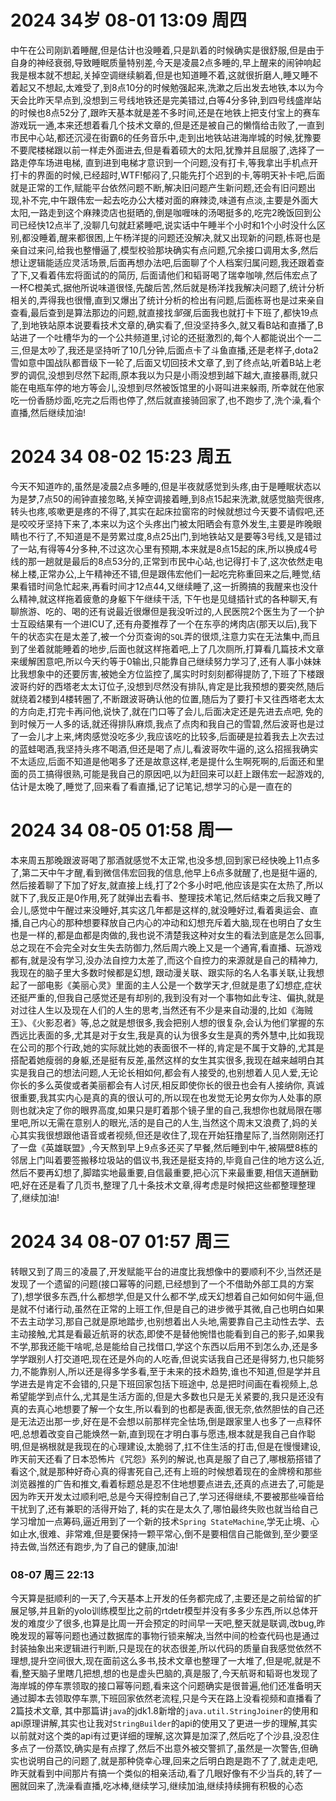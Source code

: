 # 2024 34岁 08-01 13:09 周四
中午在公司刚趴着睡醒,但是估计也没睡着,只是趴着的时候确实是很舒服,但是由于自身的神经衰弱,导致睡眠质量特别差,今天是凌晨2点多睡的,早上醒来的闹钟响起我是根本就不想起,关掉空调继续躺着,但是也知道睡不着,这就很折磨人,睡又睡不着起又不想起,太难受了,到8点10分的时候勉强起来,洗漱之后出发去地铁,本以为今天会比昨天早点到,没想到三号线地铁还是完美错过,白等4分多钟,到四号线盛岸站的时候也8点52分了,跟昨天基本就是差不多时间,还是在地铁上把支付宝上的赛车游戏玩一通,本来还想着看几个技术文章的,但是还是被自己的懒惰给击败了,一直到市民中心站,都还沉浸在街霸6的任务音乐中,走到出地铁站进海岸城的时候,犹豫要不要爬楼梯跟以前一样走外面进去,但是看着硕大的太阳,犹豫并且屈服了,选择了一路走停车场进电梯,
直到进到电梯才意识到一个问题,没有打卡,等我拿出手机点开打卡的界面的时候,已经超时,WTF!郁闷了,只能先打个迟到的卡,等明天补卡吧,后面就是正常的工作,赋能平台依然问题不断,解决旧问题产生新问题,还会有旧问题出现,补不完,中午跟伟宏一起去吃办公大楼对面的麻辣烫,味道有点淡,主要是外面大太阳,一路走到这个麻辣烫店也挺晒的,倒是咖喱味的汤喝挺多的,吃完2晚饭回到公司已经快12点半了,没聊几句就赶紧睡吧,说实话中午睡半个小时和1个小时没什么区别,都没睡着,醒来都很困,上午杨洋提的问题还没解决,就又出现新的问题,栋哥也是亲自过来问,给我也整懵逼了,模型校验那块确实有点问题,冗余接口调用太多,然后想让逻辑能适应灵活场景,后面再想办法吧,后面聊了个人档案归属问题,我还跟着查了下,又看着伟宏将面试的的简历,
后面请他们和韬哥喝了瑞幸咖啡,然后伟宏点了一杯C橙美式,据他所说味道很怪,先酸后苦,然后就是杨洋找我解决问题了,统计分析相关的,弄得我也很懵,直到又爆出了统计分析的检出有问题,后面栋哥也是过来亲自查看,最后查到是算法那边的问题,就直接找*邹强*,后面我也就打卡下班了,都快19点了,到地铁站原本说要看技术文章的,确实看了,但没坚持多久,就又看B站和直播了,B站进了一个吐槽华为的一个公共频道里,讨论的还挺激烈的,每个人都能说出个一二三,但是太吵了,我还是坚持听了10几分钟,后面点卡了斗鱼直播,还是老样子,dota2雪如意中国战队都晋级下一轮了,后面又切回技术文章了,到了终点站,听着B站上老罗的调侃,没想到尽然下起雨,原本我以为只是小雨没想到越下越大,直接暴雨,就只能在电瓶车停的地方等会儿,没想到尽然被饭馆里的小哥叫进来躲雨,
所幸就在他家吃一份香肠炒面,吃完之后雨也停了,然后就直接骑回家了,也不跑步了,洗个澡,看个直播,然后继续加油!
# 2024 34 08-02 15:23 周五
今天不知道咋的,虽然是凌晨2点多睡的,但是半夜就感觉到头疼,由于是睡眠状态以为是梦,7点50的闹钟直接忽略,关掉空调接着睡,到8点15起来洗漱,就感觉脑壳很疼,转头也疼,咳嗽更是疼的不得了,其实在起床拉窗帘的时候就想过今天要不请假吧,还是咬咬牙坚持下来了,本来以为这个头疼出门被太阳晒会有意外发生,主要是昨晚眼睛也不行了,不知道是不是劳累过度,8点25出门,到地铁站又是要等3号线,又是错过了一站,有得等4分多种,不过这次心里有预期,本来就是8点15起的床,所以换成4号线的那一趟就是最后的8点53分的,正常到市民中心站,也记得打卡了,这次依然走电梯上楼,正常办公,上午精神还不错,但是跟伟宏他们一起吃完称重回来之后,睡觉,结果看错时间急忙起来,再看时间才12点44,又继续睡了,这一折腾搞的我醒来也没什么精神,就这样拖着疲惫的身躯下午继续干活,
下午也是见缝插针式的各种聊天,有聊旅游、吃的、喝的还有说最近很爆但是我没听过的,人民医院2个医生为了一个护士互殴结果有一个进ICU了,还有舟菱推荐了一个在东亭的烤肉店(那天以后),我下午的状态实在是太差了,被一个分页查询的`SQL`弄的很烦,注意力实在无法集中,而且到了坐着就能睡着的地步,后面也就这样拖着吧,上了几次厕所,打算看几篇技术文章来缓解困意吧,所以今天约等于0输出,只能靠自己继续努力学习了,还有人事小妹妹比我想象中的还要厉害,被她全方位监控了,属实时时刻刻都得提防了,下班了下楼跟波哥约好的西塔老太太订位子,没想到尽然没有排队,肯定是比我预想的要突然,随后就绕着2楼到4楼转圈了,不断跟波哥确认他的位置,随后为了要打卡又往西塔老太太的方向走,打完卡再问他,说快了,就在门口等了会儿,后面决定还是先进去点吧,
免的到时候万一人多的话,就还得排队麻烦,我点了点肉和我自己的雪碧,然后波哥也是过了一会儿才上来,烤肉感觉没吃多少,我应该吃的比较多,后面硬是拉着我去上次去过的蓝蛙喝酒,我坚持头疼不喝酒,但还是喝了点儿,看波哥吹牛逼的,这么招摇我确实不太适应,后面不知道是他喝多了还是故意这样,老是提什么生啊死啊的,后面还和里面的员工搞得很熟,可能是我自己的原因吧,以为赶回来可以赶上跟伟宏一起游戏的,估计是太晚了,睡觉了,回来看了看直播,记了记笔记,想学习的心是一直在的
# 2024 34 08-05 01:58 周一
本来周五那晚跟波哥喝了那酒就感觉不太正常,也没多想,回到家已经快晚上11点多了,第二天中午才醒,看到微信伟宏回我的信息,他早上6点多就醒了,也是挺牛逼的,然后接着聊了下加了好友,就直接上线,打了2个多小时吧,他应该是实在太热了,所以就下了,我反正是0作用,死了就弹出去看书、整理技术笔记,然后结束之后我又睡了会儿,感觉中午醒过来没睡好,其实这几年都是这样的,就没睡好过,看着奥运会、直播,自己内心的那种想要释放自己内心的冲动和幻想充斥着大脑,现在也明白了女生也是一样的,都是血都是肉做的,我也说不清楚我这种对女生的看法到底是怎么回事,总之现在不会完全对女生失去防御力,然后周六晚上又是一个通宵,看直播、玩游戏都有,就是没有学习,没办法自控力太差了,而这个自控力的来源就是自己的精神力,我现在的脑子里大多数时候都是幻想,
跟动漫关联、跟实际的名人名事关联,让我想起了一部电影《美丽心灵》里面的主人公是一个数学天才,但就是患了幻想症,症状还挺严重的,但我自己感觉还是有却别的,我到没有对一个事物如此专注、偏执,就是对过往人生以及现在人们的人生的思考,当然还有不少是来自动漫的,比如《海贼王》、《火影忍者》等,总之就是想很多,我会把别人想的很复杂,会认为他们掌握的东西远比表面的多,尤其是对于女生,我是真的认为很多女生是真的秀外慧中,比如我现在公司的那个行政,她的实际就比她的表面很不一样的,肯定是不属于文静的,尤其是搭配着她瘦弱的身躯,还是挺有反差,虽然这样的女生其实很多,我现在越来越明白其实是我自己的想法问题,人无论长相如何,都会有人接受的,也别想着人见人爱,无论你长的多么英俊或者美丽都会有人讨厌,相反即使你长的很丑也会有人接纳你,
真诚很重要,我其实内心是真的真的很认可的,所以现在也发觉无论男女你为人处事的原则也就决定了你的眼界高度,如果只是盯着那个镜子里的自己,我想你也就局限在哪里吧,所以无需在意别人的眼光,活的是自己的人生,当然这个周末又浪费了,妈的关心其实我很想跟他语音或者视频,但还是收住了,现在开始狂撸星际了,当然刚刚还打了一盘《英雄联盟》,今天熬到早上9点多还买了早餐,然后睡到中午,被隔壁8栋的邻居上门叫着要签搬移垃圾站的倡议书,我还是挺支持的,毕竟自己住的地方这么近,然后不要再幻想了,脚踏实地最重要,自信最重要,把心沉下来最重要,相信天道酬勤吧,好在还是看了几页书,整理了几十条技术文章,得考虑是时候把这些都整理整理了,继续加油!
# 2024 34 08-07 01:57 周三
转眼又到了周三的凌晨了,开发赋能平台的进度比我想像中的要顺利不少,当然还是发现了一个遗留的问题(接口幂等的问题,已经想到了一个不借助外部工具的方案了),想学很多东西,什么都想学,但是又什么都不学,成天幻想着自己如何如何牛逼,但是就不付诸行动,虽然在正常的上班工作,但是自己的进步微乎其微,自己也明白如果不去主动学习,那自己就是原地踏步,也别想着出人头地,需要靠自己主动性去学、去主动接触,尤其是看最近航哥的状态,即使不是替他惋惜也能看到自己的影子,如果我不学,那我还能干啥呢,总是能给自己找借口,学这个东西以后用不到怎么办,还是多学学跟别人打交道吧,现在还是外向的人吃香,但说实话我自己还是得努力,也只能努力,不能靠别人,所以还是得多学多看,至于未来的技术趋势,谁也不知道,但是学并且学进去是肯定不会错的,只是下班回家包括下班途中,
总是把时间画在看视频上,总希望能学到点什么,尤其是生活方面的,但是大多数也只是无关紧要的,我只是还没有真的去真心地想要了解一个女生,所以看到的也都是表面,很无奈,依然胆怯的自己还是无法迈出那一步,好在是不会想以前那样完全怯场,倒是跟家里人也多了一点释怀吧,总想着改变自己能焕然一新,直到现在才明白事与愿违,根本就是我自己自作聪明,但是祸根就是我现在的心理建设,太脆弱了,扛不住生活的打击,但是在慢慢建设,昨天前天还看了日本恐怖片《咒怨》系列的解说,也真是服了自己了,哪根筋搭错了看这个,就是那种好奇心真的得害死自己,还有上班的时候想着现在的金牌榜和那些浏览器推的广告和推文,看着标题总是忍不住地想要点进去,还真的点进去了,可能是因为昨天开发太过顺利吧,总是今天得控制自己了,学习还得继续,不要被那些噪音给干扰到了,还有兼职的活得开始了,
耗的实在是太久了,哪怕最终失败也就当给自己学习增加一点筹码,逼近用到了一个新的技术`Spring StateMachine`,学无止境、心如止水,很难、非常难,但是要保持一颗平常心,倒不是要相信自己能做到,至少要坚持去做,当然还有跑步,为了自己的健康,加油!
### 08-07 周三 22:13
今天算是挺顺利的一天了,今天基本上开发的任务都完成了,主要还是之前给留的扩展足够,并且新的yolo训练模型比之前的rtdetr模型并没有多多少东西,所以总体开发的难度少了很多,也算是比周一开会预定的时间早一天吧,整天就是联调,改bug,昨晚发现的幂等问题也通过数据库的事物行锁来解决,当然中间的检查代码也是通过封装抽象出来逻辑进行判断,只是现在的状态很差,所以代码的质量自我感觉依然不理想,提升空间很大,现在面前这么多书,技术文章也整理了一大堆了,但是呢,就是不看,整天脑子里瞎几把想,想的也是虚头巴脑的,真是服了,今天航哥和韬哥也发现了海岸城的停车票领取的接口幂等问题,看来这个问题确实是很普遍,他们还准备明天通过脚本去领取停车票,下班回家依然老流程,只是今天在路上没看视频和直播看了2篇技术文章,
其中那篇讲`java`的jdk1.8新增的`java.util.StringJoiner`的使用和api原理讲解,其实也让我对`StringBuilder`的api的使用又了更进一步的理解,其实以前就对这个类的api有过更详细的理解,这次算是加深了,然后吃了个沙县,没忍住多点了一份蒸饺,确实是有点撑了,然后不出意外被交警抓了,虽然是一次警告,但确实也说明自己的问题了,就是那种侥幸心理,回来之后明白跑是跑不了了,就走走吧,昨天就看到中间那片有搞一个类似的相亲活动,看了几眼好像有不少当兵的,转了一圈就回来了,洗澡看直播,吃冰棒,继续学习,继续加油,继续持续拥有积极的心态